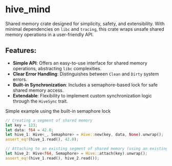 # hive_mind
Shared memory crate designed for simplicity, safety, and extensibility. With minimal dependencies on `libc` and `tracing`, this crate wraps unsafe shared memory operations in a user-friendly API.

## Features:
- **Simple API**: Offers an easy-to-use interface for shared memory operations, abstracting `libc` complexities.
- **Clear Error Handling**: Distinguishes between `Clean` and `Dirty` system errors.
- **Built-in Synchronization**: Includes a semaphore-based lock for safe shared memory access.
- **Extendable**: Flexibility to implement custom synchronization logic through the `HiveSync` trait.

Simple example using the built-in semaphore lock

```rust
// Creating a segment of shared memory
let key = 123;
let data: f64 = 42.0;
let hive_1: Hive<_, Semaphore> = Hive::new(key, data, None).unwrap();
assert_eq!(hive_1.read(), 42.0);

// Attaching to an existing segment of shared memory (using an existing key)
let hive_2: Hive<f64, Semaphore> = Hive::attach(key).unwrap();
assert_eq!(hive_1.read(), hive_2.read());
```
